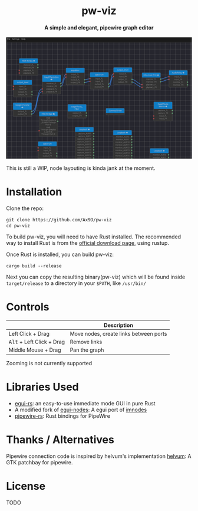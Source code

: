 <div align="center">
    <h1>pw-viz</h1>
<h4> A simple and elegant, pipewire graph editor </h4>

![demo image](demo.png)

</div>


This is still a WIP, node layouting is kinda jank at the moment.

# Installation
Clone the repo:
```
git clone https://github.com/Ax9D/pw-viz
cd pw-viz
```
To build pw-viz, you will need to have Rust installed. The recommended way to install Rust is from the [official download page](https://www.rust-lang.org/tools/install), using rustup.

Once Rust is installed, you can build pw-viz: 

```
cargo build --release
```

Next you can copy the resulting binary(pw-viz) which will be found inside ```target/release``` to a directory in your ```$PATH```, like  ```/usr/bin/```

# Controls

 ||Description|
 |--- |---
 | Left Click + Drag | Move nodes, create links between ports |
 | <kbd>Alt</kbd>  + Left Click + Drag| Remove links |
 | Middle Mouse + Drag | Pan the graph |

Zooming is not currently supported


# Libraries Used
* [egui-rs](https://github.com/emilk/egui): an easy-to-use immediate mode GUI in pure Rust
* A modified fork of [egui-nodes](https://github.com/haighcam/egui_nodes): A egui port of [imnodes](https://github.com/Nelarius/imnodes)
* [pipewire-rs](https://gitlab.freedesktop.org/pipewire/pipewire-rs): Rust bindings for PipeWire

# Thanks / Alternatives
Pipewire connection code is inspired by helvum's implementation
[helvum](https://gitlab.freedesktop.org/ryuukyu/helvum): A GTK patchbay for pipewire.

# License
TODO
